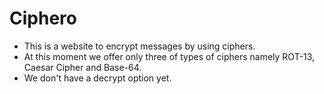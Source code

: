 # Ciphero

- This is a website to encrypt messages by using ciphers.
- At this moment we offer only three of types of ciphers namely ROT-13, Caesar Cipher and Base-64.
- We don't have a decrypt option yet.  

